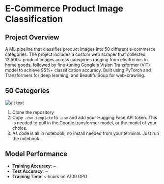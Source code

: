 # E-Commerce Product Image Classification

## Project Overview
A ML pipeline that classifies product images into 50 different e-commerce categories. The project includes a custom web scraper that collected 12,500+ product images across categories ranging from electronics to home goods, followed by fine-tuning Google's Vision Transformer (ViT) model to achieve 95%+ classification accuracy.
Built using PyTorch and Transformers for deep learning, and BeautifulSoup for web-crawling.

## 50 Categories
![alt text]([https://github.com/khayreali/ecommerce-product-classifier/blob/main/categories.png])
1. Clone the repository
2. Copy `.env.template` to `.env` and add your Hugging Face API token. This is needed to pull in the Google transformer model, or the model of your choice.
3. As code is all in notebook, no install needed from your terminal. Just run the notebook.

## Model Performance
- **Training Accuracy**: ~
- **Test Accuracy**: ~
- **Training Time**: ~ hours on A100 GPU
